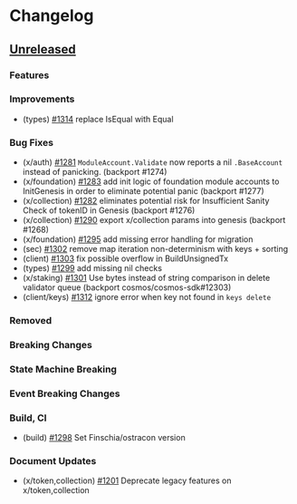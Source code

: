 <!--
Guiding Principles:

Changelogs are for humans, not machines.
There should be an entry for every single version.
The same types of changes should be grouped.
Versions and sections should be linkable.
The latest version comes first.
The release date of each version is displayed.
Mention whether you follow Semantic Versioning.

Usage:

Change log entries are to be added to the Unreleased section under the
appropriate stanza (see below). Each entry should ideally include a tag and
the Github issue reference in the following format:

* (<tag>) \#<issue-number> message

The issue numbers will later be link-ified during the release process so you do
not have to worry about including a link manually, but you can if you wish.

Types of changes (Stanzas):

"Features" for new features.
"Improvements" for changes in existing functionality.
"Deprecated" for soon-to-be removed features.
"Bug Fixes" for any bug fixes.
"Client Breaking" for breaking Protobuf, gRPC and REST routes used by end-users.
"CLI Breaking" for breaking CLI commands.
"Event Breaking" for breaking events.
"API Breaking" for breaking exported APIs used by developers building on SDK.
"State Machine Breaking" for any changes that result in a different AppState given same genesisState and txList.
Ref: https://keepachangelog.com/en/1.0.0/
-->

# Changelog

## [Unreleased](https://github.com/Finschia/finschia-sdk/compare/v0.48.1...HEAD)

### Features

### Improvements
* (types) [\#1314](https://github.com/Finschia/finschia-sdk/pull/1314) replace IsEqual with Equal

### Bug Fixes
* (x/auth) [#1281](https://github.com/Finschia/finschia-sdk/pull/1281) `ModuleAccount.Validate` now reports a nil `.BaseAccount` instead of panicking. (backport #1274)
* (x/foundation) [\#1283](https://github.com/Finschia/finschia-sdk/pull/1283) add init logic of foundation module accounts to InitGenesis in order to eliminate potential panic (backport #1277)
* (x/collection) [\#1282](https://github.com/Finschia/finschia-sdk/pull/1282) eliminates potential risk for Insufficient Sanity Check of tokenID in Genesis (backport #1276)
* (x/collection) [\#1290](https://github.com/Finschia/finschia-sdk/pull/1290) export x/collection params into genesis (backport #1268)
* (x/foundation) [\#1295](https://github.com/Finschia/finschia-sdk/pull/1295) add missing error handling for migration
* (sec) [\#1302](https://github.com/Finschia/finschia-sdk/pull/1302) remove map iteration non-determinism with keys + sorting
* (client) [\#1303](https://github.com/Finschia/finschia-sdk/pull/1303) fix possible overflow in BuildUnsignedTx 
* (types) [\#1299](https://github.com/Finschia/finschia-sdk/pull/1299) add missing nil checks
* (x/staking) [\#1301](https://github.com/Finschia/finschia-sdk/pull/1301) Use bytes instead of string comparison in delete validator queue (backport cosmos/cosmos-sdk#12303)
* (client/keys) [#1312](https://github.com/Finschia/finschia-sdk/pull/1312) ignore error when key not found in `keys delete`

### Removed

### Breaking Changes

### State Machine Breaking

### Event Breaking Changes

### Build, CI
* (build) [#1298](https://github.com/Finschia/finschia-sdk/pull/1298) Set Finschia/ostracon version

### Document Updates
* (x/token,collection) [#1201](https://github.com/Finschia/finschia-sdk/pull/1201) Deprecate legacy features on x/token,collection
